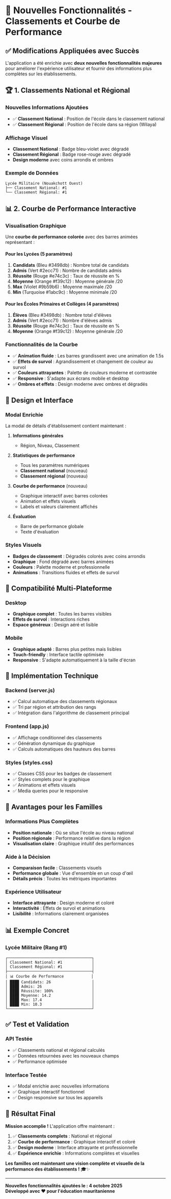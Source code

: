 # 🎯 Nouvelles Fonctionnalités - Classements et Courbe de Performance

## ✅ **Modifications Appliquées avec Succès**

L'application a été enrichie avec **deux nouvelles fonctionnalités majeures** pour améliorer l'expérience utilisateur et fournir des informations plus complètes sur les établissements.

## 🏆 **1. Classements National et Régional**

### **Nouvelles Informations Ajoutées**
- ✅ **Classement National** : Position de l'école dans le classement national
- ✅ **Classement Régional** : Position de l'école dans sa région (Wilaya)

### **Affichage Visuel**
- **Classement National** : Badge bleu-violet avec dégradé
- **Classement Régional** : Badge rose-rouge avec dégradé
- **Design moderne** avec coins arrondis et ombres

### **Exemple de Données**
```
Lycée Militaire (Nouakchott Ouest)
├── Classement National: #1
└── Classement Régional: #1
```

## 📊 **2. Courbe de Performance Interactive**

### **Visualisation Graphique**
Une **courbe de performance colorée** avec des barres animées représentant :

#### **Pour les Lycées (5 paramètres)**
1. **Candidats** (Bleu #3498db) : Nombre total de candidats
2. **Admis** (Vert #2ecc71) : Nombre de candidats admis
3. **Réussite** (Rouge #e74c3c) : Taux de réussite en %
4. **Moyenne** (Orange #f39c12) : Moyenne générale /20
5. **Max** (Violet #9b59b6) : Moyenne maximale /20
6. **Min** (Turquoise #1abc9c) : Moyenne minimale /20

#### **Pour les Écoles Primaires et Collèges (4 paramètres)**
1. **Élèves** (Bleu #3498db) : Nombre total d'élèves
2. **Admis** (Vert #2ecc71) : Nombre d'élèves admis
3. **Réussite** (Rouge #e74c3c) : Taux de réussite en %
4. **Moyenne** (Orange #f39c12) : Moyenne générale /20

### **Fonctionnalités de la Courbe**
- ✅ **Animation fluide** : Les barres grandissent avec une animation de 1.5s
- ✅ **Effets de survol** : Agrandissement et changement de couleur au survol
- ✅ **Couleurs attrayantes** : Palette de couleurs moderne et contrastée
- ✅ **Responsive** : S'adapte aux écrans mobile et desktop
- ✅ **Ombres et effets** : Design moderne avec ombres et dégradés

## 🎨 **Design et Interface**

### **Modal Enrichie**
La modal de détails d'établissement contient maintenant :

1. **Informations générales**
   - Région, Niveau, Classement

2. **Statistiques de performance**
   - Tous les paramètres numériques
   - **Classement national** (nouveau)
   - **Classement régional** (nouveau)

3. **Courbe de performance** (nouveau)
   - Graphique interactif avec barres colorées
   - Animation et effets visuels
   - Labels et valeurs clairement affichés

4. **Évaluation**
   - Barre de performance globale
   - Texte d'évaluation

### **Styles Visuels**
- **Badges de classement** : Dégradés colorés avec coins arrondis
- **Graphique** : Fond dégradé avec barres animées
- **Couleurs** : Palette moderne et professionnelle
- **Animations** : Transitions fluides et effets de survol

## 📱 **Compatibilité Multi-Plateforme**

### **Desktop**
- **Graphique complet** : Toutes les barres visibles
- **Effets de survol** : Interactions riches
- **Espace généreux** : Design aéré et lisible

### **Mobile**
- **Graphique adapté** : Barres plus petites mais lisibles
- **Touch-friendly** : Interface tactile optimisée
- **Responsive** : S'adapte automatiquement à la taille d'écran

## 🔧 **Implémentation Technique**

### **Backend (server.js)**
- ✅ Calcul automatique des classements régionaux
- ✅ Tri par région et attribution des rangs
- ✅ Intégration dans l'algorithme de classement principal

### **Frontend (app.js)**
- ✅ Affichage conditionnel des classements
- ✅ Génération dynamique du graphique
- ✅ Calculs automatiques des hauteurs des barres

### **Styles (styles.css)**
- ✅ Classes CSS pour les badges de classement
- ✅ Styles complets pour le graphique
- ✅ Animations et effets visuels
- ✅ Media queries pour le responsive

## 🎯 **Avantages pour les Familles**

### **Informations Plus Complètes**
- **Position nationale** : Où se situe l'école au niveau national
- **Position régionale** : Performance relative dans la région
- **Visualisation claire** : Graphique intuitif des performances

### **Aide à la Décision**
- **Comparaison facile** : Classements visuels
- **Performance globale** : Vue d'ensemble en un coup d'œil
- **Détails précis** : Toutes les métriques importantes

### **Expérience Utilisateur**
- **Interface attrayante** : Design moderne et coloré
- **Interactivité** : Effets de survol et animations
- **Lisibilité** : Informations clairement organisées

## 📊 **Exemple Concret**

### **Lycée Militaire (Rang #1)**
```
┌─────────────────────────────────────┐
│ Classement National: #1             │
│ Classement Régional: #1             │
├─────────────────────────────────────┤
│ 📊 Courbe de Performance            │
│ ████ Candidats: 26                  │
│ ████ Admis: 26                      │
│ ████ Réussite: 100%                 │
│ ████ Moyenne: 14.2                  │
│ ████ Max: 17.4                      │
│ ████ Min: 10.3                      │
└─────────────────────────────────────┘
```

## ✅ **Test et Validation**

### **API Testée**
- ✅ Classements national et régional calculés
- ✅ Données retournées avec les nouveaux champs
- ✅ Performance optimisée

### **Interface Testée**
- ✅ Modal enrichie avec nouvelles informations
- ✅ Graphique interactif fonctionnel
- ✅ Design responsive sur tous les appareils

## 🎉 **Résultat Final**

**Mission accomplie !** L'application offre maintenant :

1. ✅ **Classements complets** : National et régional
2. ✅ **Courbe de performance** : Graphique interactif et coloré
3. ✅ **Design moderne** : Interface attrayante et professionnelle
4. ✅ **Expérience enrichie** : Informations complètes et visuelles

**Les familles ont maintenant une vision complète et visuelle de la performance des établissements !** 🎓✨

---

**Nouvelles fonctionnalités ajoutées le : 4 octobre 2025**  
**Développé avec ❤️ pour l'éducation mauritanienne**



